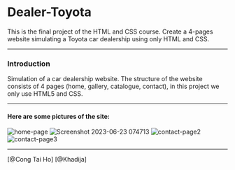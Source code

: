 # Dealer-Toyota
This is the final project of the HTML and CSS course. Create a 4-pages website simulating a Toyota car dealership using only HTML and CSS.
***
### Introduction
Simulation of a car dealership website. The structure of the website consists of 4 pages (home, gallery, catalogue, contact), in this project we only use HTML5 and CSS.
***
#### Here are some pictures of the site:
![home-page](https://github.com/congtaiho/Dealer-Toyota/assets/132761655/8edd94db-d3f5-415d-8e2a-2d9ac60efa35)
![Screenshot 2023-06-23 074713](https://github.com/congtaiho/Dealer-Toyota/assets/132761655/04a53248-b6b5-44c1-930a-46203f518038)
![contact-page2](https://github.com/congtaiho/Dealer-Toyota/assets/132761655/15ad87a6-d741-4c5f-ab85-714a5c503c74)
![contact-page3](https://github.com/congtaiho/Dealer-Toyota/assets/132761655/aa063521-1922-470d-8376-d3242567b6a8)
***
[@Cong Tai Ho] [@Khadija]




